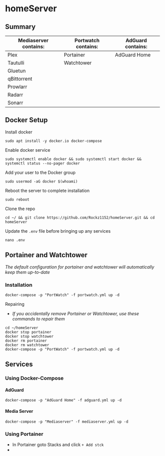 # homeServer

## Summary

| Mediaserver contains: | Portwatch contains: | AdGuard contains: |
|---------------------|-----------------------|-------------------|
| Plex                | Portainer             | AdGuard Home      |
| Tautulli            | Watchtower            |
| Gluetun             |
| qBittorrent         |
| Prowlarr            |
| Radarr              |
| Sonarr              |

## Docker Setup
Install docker
```
sudo apt install -y docker.io docker-compose
```
Enable docker service
```
sudo systemctl enable docker && sudo systemctl start docker && systemctl status --no-pager docker
```
Add your user to the Docker group
```
sudo usermod -aG docker $(whoami)
```
Reboot the server to complete installation
```
sudo reboot
```
Clone the repo
```
cd ~/ && git clone https://github.com/Rockz1152/homeServer.git && cd homeServer
```
Update the `.env` file before bringing up any services
```
nano .env
```

## Portainer and Watchtower
_The default configuration for portainer and watchtower will automatically keep them up-to-date_
### Installation
```
docker-compose -p "PortWatch" -f portwatch.yml up -d
```
Repairing
- _If you accidentally remove Portainer or Watchtower, use these commands to repair them_
```
cd ~/homeServer
docker stop portainer
docker stop watchtower
docker rm portainer
docker rm watchtower
docker-compose -p "PortWatch" -f portwatch.yml up -d
```

<!--
#### Using Docker
Install Portainer
 - _*Running Portainer and Watchtower with docker instead of docker-compose will prevent them from showing up as an unmanged stack inside portainer_
```
docker run -d \
-p 8000:8000 \
-p 9000:9000 \
--name=portainer \
--restart=always \
--privileged \
--label "owner=portainer" \
--label "com.centurylinklabs.watchtower.enable=true" \
-v /var/run/docker.sock:/var/run/docker.sock \
-v $(source .env; echo ${DATADIR})/portainer:/data \
portainer/portainer-ce \
--hide-label owner=portainer
```
Install Watchtower
```
docker run -d \
--name watchtower \
-v /var/run/docker.sock:/var/run/docker.sock \
-v /etc/localtime:/etc/localtime:ro \
--label "owner=portainer" \
--label "com.centurylinklabs.watchtower.enable=true" \
containrrr/watchtower \
--cleanup \
--include-restarting \
--label-enable
```
-->

## Services

### Using Docker-Compose

#### AdGuard
```
docker-compose -p "AdGuard Home" -f adguard.yml up -d
```

#### Media Server
```
docker-compose -p "Mediaserver" -f mediaserver.yml up -d
```

### Using Portainer
- In Portainer goto Stacks and click `+ Add stck`
- 

